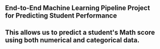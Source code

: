 ## End-to-End Machine Learning Pipeline Project for Predicting Student Performance
## This allows us to predict a student's Math score using both numerical and categorical data.
